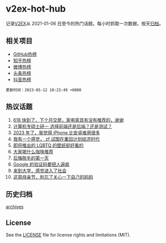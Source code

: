 # v2ex-hot-hub

 记录[V2EX](https://www.v2ex.com/)从 2021-01-06 日至今的热门话题。每小时抓取一次数据，按天[归档](archives)。
 
 ## 相关项目

- [GitHub热榜](https://github.com/snaildev/github-hot-hub)
- [知乎热榜](https://github.com/snaildev/zhihu-hot-hub)
- [微博热榜](https://github.com/snaildev/weibo-hot-hub)
- [头条热榜](https://github.com/snaildev/toutiao-hot-hub)
- [抖音热榜](https://github.com/snaildev/douyin-hot-hub)


 `更新时间：2023-05-12 10:23:49 +0800`

## 热议话题

1. [618 快到了，下个月交房，家电家具有没有推荐的，谢谢](https://www.v2ex.com/t/939117)
1. [计算机专硕士研一 选择前端还是后端？还是测试？](https://www.v2ex.com/t/939136)
1. [2023 年了，我觉得 iPhone 比安卓难用很多](https://www.v2ex.com/t/939263)
1. [我有一个感觉， zf 试图在重回计划经济时代](https://www.v2ex.com/t/939369)
1. [即将推出的 LQBTQ 的壁纸挺好看的](https://www.v2ex.com/t/939129)
1. [大家喝什么咖啡推荐](https://www.v2ex.com/t/939378)
1. [后悔脱毛的第一天](https://www.v2ex.com/t/939213)
1. [Google 的验证码要把人逼疯](https://www.v2ex.com/t/939152)
1. [来到大学，感觉进入了社会](https://www.v2ex.com/t/939343)
1. [这周母亲节，别忘了关心一下自己的妈妈](https://www.v2ex.com/t/939142)

## 历史归档

[archives](archives)

## License

See the [LICENSE](LICENSE) file for license rights and limitations (MIT).

